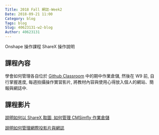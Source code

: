 ```yaml
---
Title: 2018 Fall 網誌-Week2
Date: 2018-09-21 11:00
Category: blog
Tags: blog
Slug: 40623131-w2-blog
Author: 40623131
---
```


Onshape 操作課程
ShareX 操作說明

<!-- PELICAN_END_SUMMARY -->

課程內容
----

學會如何管理各自位於 [Github Classroom](https://github.com/mdecadp2018/) 中的期中作業倉儲, 然後在 W9 前, 自行掌握進度, 每週拍攝操作實習影片, 將教材內容與使用心得放入個人的網站、簡報與網誌中.

課程影片
----

[說明如何以 ShareX 取圖, 如何管理 CMSimfly 作業倉儲](https://www.youtube.com/watch?v=hEkMv2KqixY)

[說明如何管理網際投影片與網誌](https://www.youtube.com/watch?v=PNfuu95a3ns)






